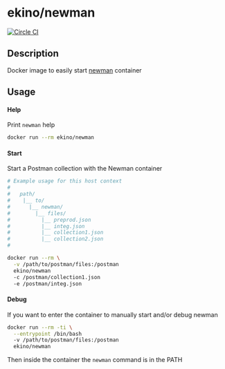 # ekino/newman

[![Circle CI](https://circleci.com/gh/ekino/docker-newman.svg?style=svg)](https://circleci.com/gh/ekino/docker-newman)

## Description

Docker image to easily start [newman](https://github.com/a85/Newman) container

## Usage

#### Help

Print `newman` help
```bash
docker run --rm ekino/newman
```

#### Start

Start a Postman collection with the Newman container
```bash
# Example usage for this host context
#
#   path/
#    |__ to/
#      |__ newman/
#        |__ files/
#          |__ preprod.json
#          |__ integ.json
#          |__ collection1.json
#          |__ collection2.json
#

docker run --rm \
  -v /path/to/postman/files:/postman
  ekino/newman
  -c /postman/collection1.json
  -e /postman/integ.json
```

#### Debug

If you want to enter the container to manually start and/or debug newman
```bash
docker run --rm -ti \
  --entrypoint /bin/bash
  -v /path/to/postman/files:/postman
  ekino/newman
```

Then inside the container the `newman` command is in the PATH
